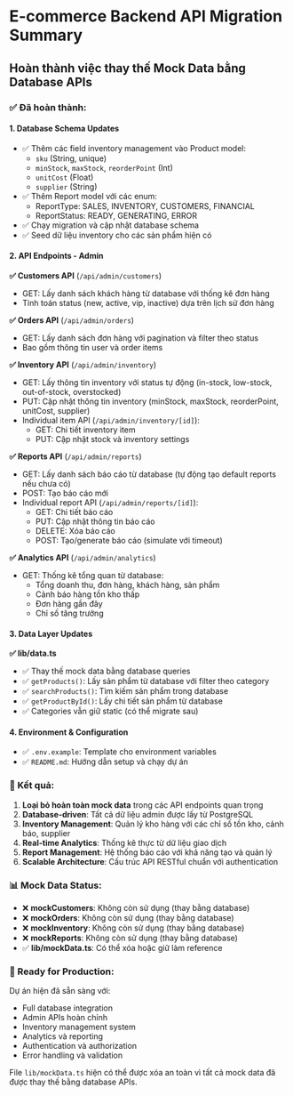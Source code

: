 # E-commerce Backend API Migration Summary

## Hoàn thành việc thay thế Mock Data bằng Database APIs

### ✅ Đã hoàn thành:

#### 1. **Database Schema Updates**

- ✅ Thêm các field inventory management vào Product model:
  - `sku` (String, unique)
  - `minStock`, `maxStock`, `reorderPoint` (Int)
  - `unitCost` (Float)
  - `supplier` (String)
- ✅ Thêm Report model với các enum:
  - ReportType: SALES, INVENTORY, CUSTOMERS, FINANCIAL
  - ReportStatus: READY, GENERATING, ERROR
- ✅ Chạy migration và cập nhật database schema
- ✅ Seed dữ liệu inventory cho các sản phẩm hiện có

#### 2. **API Endpoints - Admin**

**✅ Customers API** (`/api/admin/customers`)

- GET: Lấy danh sách khách hàng từ database với thống kê đơn hàng
- Tính toán status (new, active, vip, inactive) dựa trên lịch sử đơn hàng

**✅ Orders API** (`/api/admin/orders`)

- GET: Lấy danh sách đơn hàng với pagination và filter theo status
- Bao gồm thông tin user và order items

**✅ Inventory API** (`/api/admin/inventory`)

- GET: Lấy thông tin inventory với status tự động (in-stock, low-stock, out-of-stock, overstocked)
- PUT: Cập nhật thông tin inventory (minStock, maxStock, reorderPoint, unitCost, supplier)
- Individual item API (`/api/admin/inventory/[id]`):
  - GET: Chi tiết inventory item
  - PUT: Cập nhật stock và inventory settings

**✅ Reports API** (`/api/admin/reports`)

- GET: Lấy danh sách báo cáo từ database (tự động tạo default reports nếu chưa có)
- POST: Tạo báo cáo mới
- Individual report API (`/api/admin/reports/[id]`):
  - GET: Chi tiết báo cáo
  - PUT: Cập nhật thông tin báo cáo
  - DELETE: Xóa báo cáo
  - POST: Tạo/generate báo cáo (simulate với timeout)

**✅ Analytics API** (`/api/admin/analytics`)

- GET: Thống kê tổng quan từ database:
  - Tổng doanh thu, đơn hàng, khách hàng, sản phẩm
  - Cảnh báo hàng tồn kho thấp
  - Đơn hàng gần đây
  - Chỉ số tăng trưởng

#### 3. **Data Layer Updates**

**✅ lib/data.ts**

- ✅ Thay thế mock data bằng database queries
- ✅ `getProducts()`: Lấy sản phẩm từ database với filter theo category
- ✅ `searchProducts()`: Tìm kiếm sản phẩm trong database
- ✅ `getProductById()`: Lấy chi tiết sản phẩm từ database
- ✅ Categories vẫn giữ static (có thể migrate sau)

#### 4. **Environment & Configuration**

- ✅ `.env.example`: Template cho environment variables
- ✅ `README.md`: Hướng dẫn setup và chạy dự án

### 🎯 Kết quả:

1. **Loại bỏ hoàn toàn mock data** trong các API endpoints quan trọng
2. **Database-driven**: Tất cả dữ liệu admin được lấy từ PostgreSQL
3. **Inventory Management**: Quản lý kho hàng với các chỉ số tồn kho, cảnh báo, supplier
4. **Real-time Analytics**: Thống kê thực từ dữ liệu giao dịch
5. **Report Management**: Hệ thống báo cáo với khả năng tạo và quản lý
6. **Scalable Architecture**: Cấu trúc API RESTful chuẩn với authentication

### 📊 Mock Data Status:

- ❌ **mockCustomers**: Không còn sử dụng (thay bằng database)
- ❌ **mockOrders**: Không còn sử dụng (thay bằng database)
- ❌ **mockInventory**: Không còn sử dụng (thay bằng database)
- ❌ **mockReports**: Không còn sử dụng (thay bằng database)
- ✅ **lib/mockData.ts**: Có thể xóa hoặc giữ làm reference

### 🚀 Ready for Production:

Dự án hiện đã sẵn sàng với:

- Full database integration
- Admin APIs hoàn chỉnh
- Inventory management system
- Analytics và reporting
- Authentication và authorization
- Error handling và validation

File `lib/mockData.ts` hiện có thể được xóa an toàn vì tất cả mock data đã được thay thế bằng database APIs.
